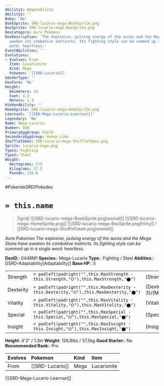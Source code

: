 ```yaml
---
Ability1: Adaptability
Ability2: ''
Baby: 'No'
BookSprite: SRD-lucario-mega-BookSprite.png
BoxSprite: SRD-lucario-mega-BoxSprite.png
DexCategory: Aura Pokemon
DexDescription: 'The explosive, pulsing energy of the auras and the Mega Stone have
  awoken its combative instincts. Its fighting style can be summed up in a single
  word: heartless.'
EventAbilities: ''
Evolutions:
- Evolves: From
  Item: Lucarionite
  Kind: Mega
  Pokemon: '[[SRD-Lucario]]'
GenderType: ''
HasForm: 'No'
Height:
  Deimeters: 13
  Feet: 4.3
  Meters: 1.3
HiddenAbility: ''
HomeSprite: SRD-lucario-mega-HomeSprite.png
Learnset: '[[SRD-Mega-Lucario-Learnset]]'
Legendary: 'No'
Name: Mega-Lucario
Number: 448
PrimaryEggGroup: Field
SecondaryEggGroup: Human-Like
ShuffleToken: SRD-lucario-mega-ShuffleToken.png
Sprite: lucario-mega.png
Type1: Fighting
Type2: Steel
Weight:
  Hectograms: 575
  Kilograms: 57.5
  Pounds: 126.8
---
```


#PokeroleSRD/Pokedex

# `= this.name`

> [!grid]
> ![[SRD-lucario-mega-BookSprite.png|wsmall]]
> ![[SRD-lucario-mega-HomeSprite.png]]
> ![[SRD-lucario-mega-BoxSprite.png|htiny]]
> ![[SRD-lucario-mega-ShuffleToken.png|wsmall]]


*Aura Pokemon*
*The explosive, pulsing energy of the auras and the Mega Stone have awoken its combative instincts. Its fighting style can be summed up in a single word: heartless.*

**DexID**:: 0448M1
**Species**:: Mega-Lucario
**Type**:: Fighting / Steel
**Abilities**:: [[SRD-Adaptability|Adaptability]]
**Base HP**:: 5

|           |                                                                                        |                                          |
| --------- | -------------------------------------------------------------------------------------- | ---------------------------------------- |
| Strength  | `= padleft(padright("",this.MaxStrength - this.Strength,"⭘"),this.MaxStrength,"⬤")`    | (Strength::4)/(MaxStrength::8)   |
| Dexterity | `= padleft(padright("",this.MaxDexterity - this.Dexterity,"⭘"),this.MaxDexterity,"⬤")` | (Dexterity:: 3)/(MaxDexterity::6) |
| Vitality  | `= padleft(padright("",this.MaxVitality - this.Vitality,"⭘"),this.MaxVitality,"⬤")`    | (Vitality::2)/(MaxVitality::5)   |
| Special   | `= padleft(padright("",this.MaxSpecial - this.Special,"⭘"),this.MaxSpecial,"⬤")`       | (Special::3)/(MaxSpecial::7)     |
| Insight   | `= padleft(padright("",this.MaxInsight - this.Insight,"⭘"),this.MaxInsight,"⬤")`       | (Insight::2)/(MaxInsight::5)     |

**Height**: 4'3" / 1.3m
**Weight**: 126.8lbs / 57.5kg
**Good Starter**:: No
**Recommended Rank**:: Pro

| Evolves   | Pokemon         | Kind   | Item        |
|:----------|:----------------|:-------|:------------|
| From      | [[SRD-Lucario]] | Mega   | Lucarionite |

![[SRD-Mega-Lucario-Learnset]]